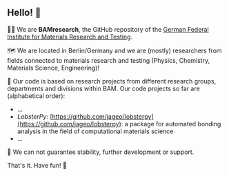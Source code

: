 ## Hello! 👋

🙋‍♀️ We are **BAMresearch**, the GitHub repository of the [German Federal Institute for Materials Research and Testing](https://www.bam.de/Navigation/EN/Home/home.html).  

🗺️ We are located in Berlin/Germany and we are (mostly) researchers from fields connected to materials research and testing (Physics, Chemistry, Materials Science, Engineering)!

🧪 Our code is based on research projects from different research groups, departments and divisions within BAM. Our code projects so far are (alphabetical order):
* ...
* *LobsterPy*: [https://github.com/jageo/lobsterpy](https://github.com/jageo/lobsterpy): a package for automated bonding analysis in the field of computational materials science
* ...

🔧 We can not guarantee stability, further development or support. 

That's it. Have fun! 🎉
